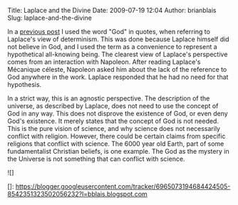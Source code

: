 Title: Laplace and the Divine
Date: 2009-07-19 12:04
Author: brianblais
Slug: laplace-and-the-divine

In a [previous post][] I used the word "God" in quotes, when referring
to Laplace's view of determinism. This was done because Laplace himself
did not believe in God, and I used the term as a convenience to
represent a hypothetical all-knowing being. The clearest view of
Laplace's perspective comes from an interaction with Napoleon. After
reading Laplace's Mécanique céleste, Napoleon asked him about the lack
of the reference to God anywhere in the work. Laplace responded that he
had no need for that hypothesis.

In a strict way, this is an agnostic perspective. The description of the
universe, as described by Laplace, does not need to use the concept of
God in any way. This does not disprove the existence of God, or even
deny God's existence. It merely states that the concept of God is not
needed. This is the pure vision of science, and why science does not
necessarily conflict with religion. However, there could be certain
claims from specific religions that conflict with science. The 6000 year
old Earth, part of some fundamentalist Christian beliefs, is one
example. The God as the mystery in the Universe is not something that
can conflict with science.

<div class="blogger-post-footer">
![]

</div>

  [previous post]: http://bblais.blogspot.com/2009/07/misunderstanding-laplace.html
  []: https://blogger.googleusercontent.com/tracker/6965073194684424505-8542351323502056232?l=bblais.blogspot.com
